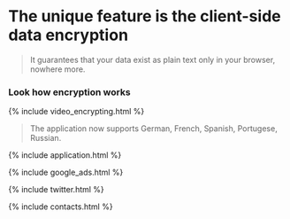 # The unique feature is the **client-side data encryption**

> It guarantees that your data exist as plain text only in your browser, nowhere more. 

### Look how encryption works

{% include video_encrypting.html %}

> The application now supports German, French, Spanish, Portugese, Russian.

{% include application.html %}

{% include google_ads.html %}

{% include twitter.html %}

{% include contacts.html %}
